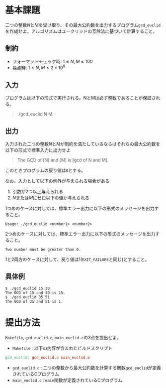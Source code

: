 # 基本課題
二つの整数$N$と$M$を受け取り、その最大公約数を出力するプログラム`gcd_euclid`を作成せよ。アルゴリズムはユークリッドの互除法に基づいて計算すること。

## 制約
* フォーマットチェック時: $1 \leq N,M \leq 100$
* 採点時: $1 \leq N,M \leq 2\times10^{9}$

## 入力
プログラムは以下の形式で実行される。NとMは必ず整数であることが保証される。

>
> ./gcd_euclid N M
>

## 出力
入力された二つの整数$N$と$M$が制約を満たしているならばそれらの最大公約数を以下の形式で標準入力に出力せよ
>
> The GCD of [N] and [M] is [gcd of N and M].
>
このときプログラムの戻り値は`0`とする。

なお、入力として以下の例外が与えられる場合がある
1. 引数が2つ以上与えられる
2. $N$または$M$にゼロ以下の値が与えられる

1つめのケースに対しては、標準エラー出力に以下の形式のメッセージを出力すること。
```
Usage: ./gcd_euclid <number1> <number2>
```
2つめのケースに対しては、標準エラー出力に以下の形式のメッセージを出力すること。
```
Two number must be greater than 0.
```
1と2両方のケースに対して、戻り値は1(`EXIT_FAILURE`と同じ)とすること。

## 具体例

```
$ ./gcd_euclid 15 30
The GCD of 15 and 30 is 15.
$ ./gcd_euclid 35 51
The GCD of 35 and 51 is 1.
```

# 提出方法
`Makefile`, `gcd_euclid.c`, `main_euclid.c`の3点を提出せよ。
* `Makefile` : 以下の内容が含まれたビルドスクリプト
```Makefile
gcd_euclid: gcd_euclid.o main_euclid.o
```
* `gcd_euclid.c` : 二つの整数から最大公約数を計算する関数`gcd_euclid`が定義されているCプログラム
* `main_euclid.c` : `main`関数が定義されているCプログラム
